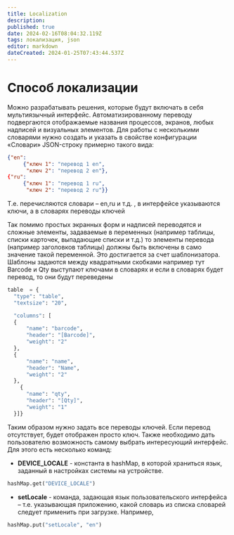 ```yaml
---
title: Localization
description: 
published: true
date: 2024-02-16T08:04:32.119Z
tags: локализация, json
editor: markdown
dateCreated: 2024-01-25T07:43:44.537Z
---
```


# Способ локализации

Можно разрабатывать решения, которые будут включать в себя мультиязычный интерфейс. Автоматизированному переводу подвергаются отображаемые названия процессов, экранов, любых надписей и визуальных элементов.
Для работы с несколькими словарями нужно создать и указать в свойстве конфигурации «Словари» JSON-строку примерно такого вида:
```json
{"en": 
	 {"ключ 1": "перевод 1 en",
	  "ключ 2": "перевод 2 en"},
{"ru":
	 {"ключ 1": "перевод 1 ru",
	  "ключ 2": "перевод 2 ru"}}
```

Т.е. перечисляются словари – en,ru и т.д. , в интерфейсе указываются ключи, а в словарях переводы ключей

Так помимо простых экранных форм и надписей переводятся и сложные элементы, задаваемые в переменных (например таблицы, списки карточек, выпадающие списки и т.д.) то элементы перевода (например заголовков таблицы) должны быть включены в само значение такой переменной. Это достигается за счет шаблонизатора. Шаблоны задаются между квадратными скобками например тут Barcode и Qty выступают ключами в словарях и если в словарях будет перевод, то они будут переведены
```python
table  = {
  "type": "table",
  "textsize": "20",

  "columns": [
  {
      "name": "barcode",
      "header": "[Barcode]",
      "weight": "2"
  },
  {
      "name": "name",
      "header": "Name",
      "weight": "2"
  },
    {
      "name": "qty",
      "header": "[Qty]",
      "weight": "1"
  }]}
```

Таким образом нужно задать все переводы ключей. Если перевод отсутствует, будет отображен просто ключ.
Также необходимо дать пользователю возможность самому выбрать интересующий интерфейс.
Для этого есть несколько команд:
- **DEVICE_LOCALE** - константа в hashMap, в которой храниться язык, заданный в настройках системы на устройстве. 
```Python
hashMap.get("DEVICE_LOCALE")
```
- **setLocale** - команда, задающая язык пользовательского интерфейса – т.е. указывающая приложению, какой словарь из списка словарей следует применить при загрузке. Например, 
```Python
hashMap.put("setLocale", "en")
```

